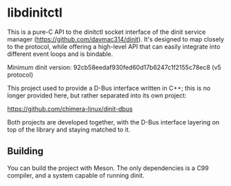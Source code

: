# libdinitctl

This is a pure-C API to the dinitctl socket interface of the dinit service
manager (https://github.com/davmac314/dinit). It's designed to map closely
to the protocol, while offering a high-level API that can easily integrate
into different event loops and is bindable.

Minimum dinit version: 92cb58eedaf930fed60d17b6247c1f2155c78ec8 (v5 protocol)

This project used to provide a D-Bus interface written in C++; this is no
longer provided here, but rather separated into its own project:

https://github.com/chimera-linux/dinit-dbus

Both projects are developed together, with the D-Bus interface layering on
top of the library and staying matched to it.

## Building

You can build the project with Meson. The only dependencies is a C99 compiler,
and a system capable of running dinit.
